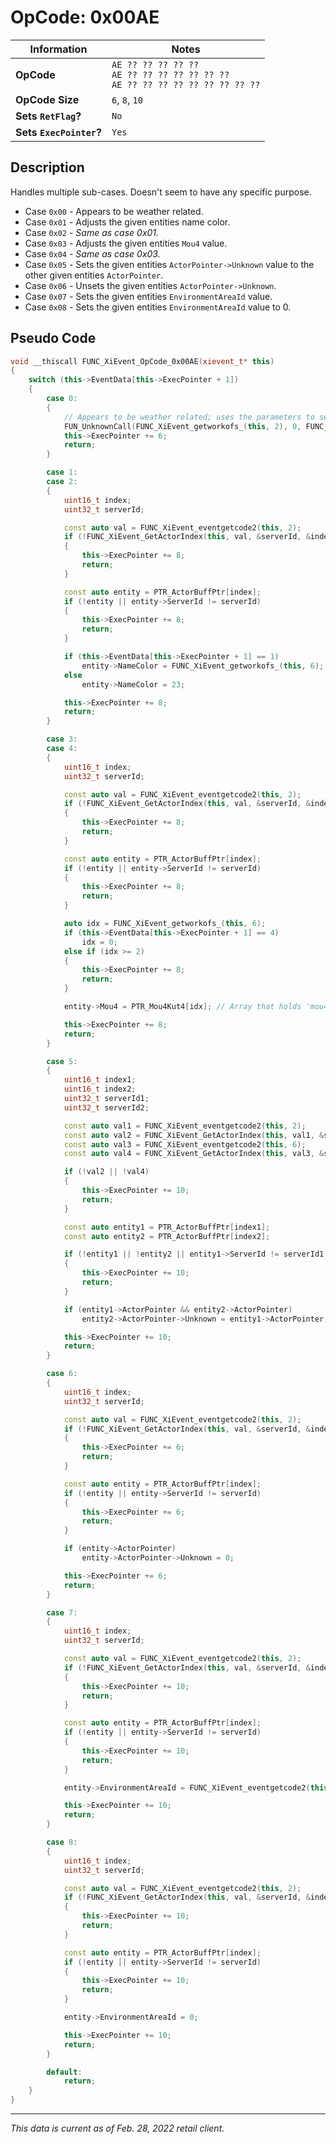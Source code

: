 # OpCode: 0x00AE

| Information               | Notes |
|---                        |---    |
| **OpCode**                | `AE ?? ?? ?? ?? ??` <br> `AE ?? ?? ?? ?? ?? ?? ??` <br> `AE ?? ?? ?? ?? ?? ?? ?? ?? ??` |
| **OpCode Size**           | `6`, `8`, `10` |
| **Sets `RetFlag`?**       | `No`  |
| **Sets `ExecPointer`?**   | `Yes` |

## Description

Handles multiple sub-cases. Doesn't seem to have any specific purpose.

  * Case `0x00` - Appears to be weather related.
  * Case `0x01` - Adjusts the given entities name color.
  * Case `0x02` - _Same as case 0x01._
  * Case `0x03` - Adjusts the given entities `Mou4` value.
  * Case `0x04` - _Same as case 0x03._
  * Case `0x05` - Sets the given entities `ActorPointer->Unknown` value to the other given entities `ActorPointer`.
  * Case `0x06` - Unsets the given entities `ActorPointer->Unknown`.
  * Case `0x07` - Sets the given entities `EnvironmentAreaId` value.
  * Case `0x08` - Sets the given entities `EnvironmentAreaId` value to 0.

## Pseudo Code

```cpp
void __thiscall FUNC_XiEvent_OpCode_0x00AE(xievent_t* this)
{
    switch (this->EventData[this->ExecPointer + 1])
    {
        case 0:
        {
            // Appears to be weather related; uses the parameters to setup XiTime objects to set weather related things..
            FUN_UnknownCall(FUNC_XiEvent_getworkofs_(this, 2), 0, FUNC_XiEvent_getworkofs_(this, 4));
            this->ExecPointer += 6;
            return;
        }

        case 1:
        case 2:
        {
            uint16_t index;
            uint32_t serverId;

            const auto val = FUNC_XiEvent_eventgetcode2(this, 2);
            if (!FUNC_XiEvent_GetActorIndex(this, val, &serverId, &index))
            {
                this->ExecPointer += 8;
                return;
            }

            const auto entity = PTR_ActorBuffPtr[index];
            if (!entity || entity->ServerId != serverId)
            {
                this->ExecPointer += 8;
                return;
            }

            if (this->EventData[this->ExecPointer + 1] == 1)
                entity->NameColor = FUNC_XiEvent_getworkofs_(this, 6);
            else
                entity->NameColor = 23;

            this->ExecPointer += 8;
            return;
        }

        case 3:
        case 4:
        {
            uint16_t index;
            uint32_t serverId;

            const auto val = FUNC_XiEvent_eventgetcode2(this, 2);
            if (!FUNC_XiEvent_GetActorIndex(this, val, &serverId, &index))
            {
                this->ExecPointer += 8;
                return;
            }

            const auto entity = PTR_ActorBuffPtr[index];
            if (!entity || entity->ServerId != serverId)
            {
                this->ExecPointer += 8;
                return;
            }

            auto idx = FUNC_XiEvent_getworkofs_(this, 6);
            if (this->EventData[this->ExecPointer + 1] == 4)
                idx = 0;
            else if (idx >= 2)
            {
                this->ExecPointer += 8;
                return;
            }

            entity->Mou4 = PTR_Mou4Kut4[idx]; // Array that holds 'mou4' and 'kut4'..

            this->ExecPointer += 8;
            return;
        }

        case 5:
        {
            uint16_t index1;
            uint16_t index2;
            uint32_t serverId1;
            uint32_t serverId2;

            const auto val1 = FUNC_XiEvent_eventgetcode2(this, 2);
            const auto val2 = FUNC_XiEvent_GetActorIndex(this, val1, &serverId1, &index1);
            const auto val3 = FUNC_XiEvent_eventgetcode2(this, 6);
            const auto val4 = FUNC_XiEvent_GetActorIndex(this, val3, &serverId2, &index2);

            if (!val2 || !val4)
            {
                this->ExecPointer += 10;
                return;
            }

            const auto entity1 = PTR_ActorBuffPtr[index1];
            const auto entity2 = PTR_ActorBuffPtr[index2];

            if (!entity1 || !entity2 || entity1->ServerId != serverId1 || entity2->ServerId != serverId2)
            {
                this->ExecPointer += 10;
                return;
            }

            if (entity1->ActorPointer && entity2->ActorPointer)
                entity2->ActorPointer->Unknown = entity1->ActorPointer;

            this->ExecPointer += 10;
            return;
        }

        case 6:
        {
            uint16_t index;
            uint32_t serverId;

            const auto val = FUNC_XiEvent_eventgetcode2(this, 2);
            if (!FUNC_XiEvent_GetActorIndex(this, val, &serverId, &index))
            {
                this->ExecPointer += 6;
                return;
            }

            const auto entity = PTR_ActorBuffPtr[index];
            if (!entity || entity->ServerId != serverId)
            {
                this->ExecPointer += 6;
                return;
            }

            if (entity->ActorPointer)
                entity->ActorPointer->Unknown = 0;

            this->ExecPointer += 6;
            return;
        }

        case 7:
        {
            uint16_t index;
            uint32_t serverId;

            const auto val = FUNC_XiEvent_eventgetcode2(this, 2);
            if (!FUNC_XiEvent_GetActorIndex(this, val, &serverId, &index))
            {
                this->ExecPointer += 10;
                return;
            }

            const auto entity = PTR_ActorBuffPtr[index];
            if (!entity || entity->ServerId != serverId)
            {
                this->ExecPointer += 10;
                return;
            }

            entity->EnvironmentAreaId = FUNC_XiEvent_eventgetcode2(this, 6);

            this->ExecPointer += 10;
            return;
        }

        case 8:
        {
            uint16_t index;
            uint32_t serverId;

            const auto val = FUNC_XiEvent_eventgetcode2(this, 2);
            if (!FUNC_XiEvent_GetActorIndex(this, val, &serverId, &index))
            {
                this->ExecPointer += 10;
                return;
            }

            const auto entity = PTR_ActorBuffPtr[index];
            if (!entity || entity->ServerId != serverId)
            {
                this->ExecPointer += 10;
                return;
            }

            entity->EnvironmentAreaId = 0;

            this->ExecPointer += 10;
            return;
        }

        default:
            return;
    }
}
```

---

_This data is current as of Feb. 28, 2022 retail client._